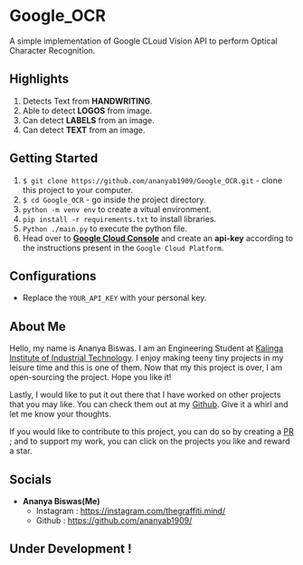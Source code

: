 # Google_OCR
A simple implementation of Google CLoud Vision API to perform Optical Character Recognition. 

## Highlights
1. Detects Text from __HANDWRITING__.
2. Able to detect __LOGOS__ from image.
3. Can detect __LABELS__ from an image.
4. Can detect __TEXT__ from an image.


## Getting Started
1. `$ git clone https://github.com/ananyab1909/Google_OCR.git` - clone this project to your computer.
2. `$ cd Google_OCR` - go inside the project directory.  
3. `python -m venv env` to create a vitual environment.    
4. `pip install -r requirements.txt` to install libraries.
5. `Python ./main.py` to execute the python file.
6. Head over to __[Google Cloud Console]("https://console.cloud.google.com/")__ and create an __api-key__ according to the instructions present in the `Google Cloud Platform`.


## Configurations
- Replace the `YOUR_API_KEY` with your personal key.


## About Me
Hello, my name is Ananya Biswas. I am an Engineering Student at [Kalinga Institute of Industrial Technology](https://kiit.ac.in/). I enjoy making teeny tiny projects in
my leisure time and this is one of them. Now that my this project is over, I am open-sourcing the project. Hope you like it!

Lastly, I would like to put it out there that I have worked on other projects that you may like. You can check them out at my [Github](https://github.com/ananyab1909/). Give it a whirl and let me know your thoughts.

If you would like to contribute to this project, you can do so by creating a [PR](https://help.github.com/articles/about-pull-requests/) ; and to support my work, you can click on the projects you like and reward a star.

## Socials

- __Ananya Biswas(Me)__
    - Instagram : https://instagram.com/thegraffiti.mind/
    - Github : https://github.com/ananyab1909/

 ## Under Development !


